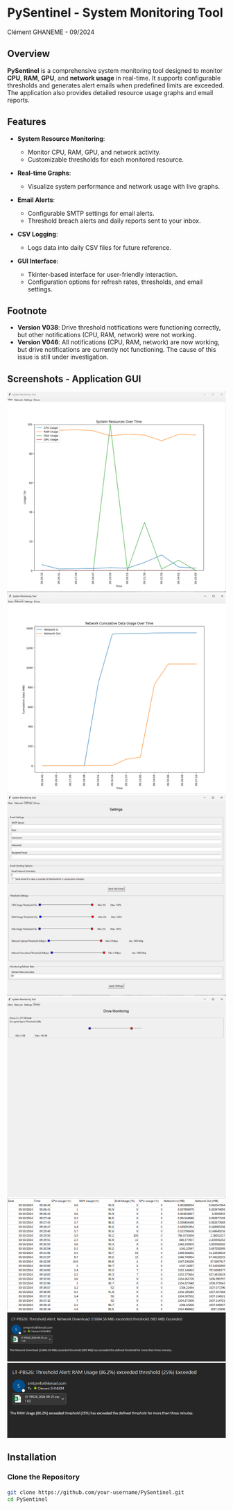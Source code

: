 # PySentinel - System Monitoring Tool

Clément GHANEME - 09/2024

## Overview

**PySentinel** is a comprehensive system monitoring tool designed to monitor **CPU**, **RAM**, **GPU**, and **network usage** in real-time. It supports configurable thresholds and generates alert emails when predefined limits are exceeded. The application also provides detailed resource usage graphs and email reports.

## Features

- **System Resource Monitoring**:  
  - Monitor CPU, RAM, GPU, and network activity.
  - Customizable thresholds for each monitored resource.
  
- **Real-time Graphs**:  
  - Visualize system performance and network usage with live graphs.
  
- **Email Alerts**:  
  - Configurable SMTP settings for email alerts.
  - Threshold breach alerts and daily reports sent to your inbox.
  
- **CSV Logging**:  
  - Logs data into daily CSV files for future reference.
  
- **GUI Interface**:  
  - Tkinter-based interface for user-friendly interaction.
  - Configuration options for refresh rates, thresholds, and email settings.
 
## Footnote

- **Version V038**: Drive threshold notifications were functioning correctly, but other notifications (CPU, RAM, network) were not working.
- **Version V046**: All notifications (CPU, RAM, network) are now working, but drive notifications are currently not functioning. The cause of this issue is still under investigation.

## Screenshots - Application GUI

![GUI](Screenshots/Screenshot_1.png)
![GUI](Screenshots/Screenshot_2.png)
![GUI](Screenshots/Screenshot_3.png)
![GUI](Screenshots/Screenshot_4.png)
![GUI](Screenshots/Screenshot_5.png)
![GUI](Screenshots/Screenshot_6.png)
![GUI](Screenshots/Screenshot_7.png)

## Installation

### Clone the Repository

```bash
git clone https://github.com/your-username/PySentinel.git
cd PySentinel

